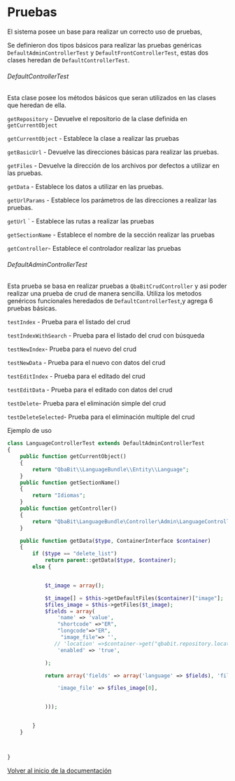 Pruebas  
===============================

El sistema posee un base para realizar un correcto uso de pruebas, 

Se definieron dos tipos básicos para realizar las pruebas genéricas `DefaultAdminControllerTest` y `DefaultFrontControllerTest`, estas dos clases heredan de `DefaultControllerTest`.

###### DefaultControllerTest

Esta clase posee los métodos básicos que seran utilizados en las clases que heredan de ella.

`getRepository` - Devuelve el repositorio de la clase definida en `getCurrentObject`

`getCurrentObject` - Establece la clase a realizar las pruebas

`getBasicUrl` - Devuelve las direcciones básicas para realizar las pruebas.

`getFiles` - Devuelve la dirección de los archivos por defectos a utilizar en las pruebas.

`getData` - Establece los datos a utilizar en las pruebas.

`getUrlParams` - Establece los parámetros de las direcciones a realizar las pruebas.

`getUrl` ` - Establece las rutas a realizar las pruebas

`getSectionName`  - Establece el nombre de la sección realizar las pruebas

`getController`- Establece el controlador realizar las pruebas

###### DefaultAdminControllerTest

Esta prueba se basa en realizar pruebas a `QbaBitCrudController` y asi poder realizar una prueba de crud de manera sencilla. Utiliza los metodos genéricos funcionales heredados de `DefaultControllerTest`,y agrega 6 pruebas básicas. 

`testIndex` - Prueba para el listado del crud

`testIndexWithSearch` - Prueba para el listado del crud con búsqueda 

`testNewIndex`- Prueba para el nuevo del crud

`testNewData` - Prueba para el nuevo con datos del crud

`testEditIndex` - Prueba para el editado del crud

`testEditData` - Prueba para el editado con datos del crud

`testDelete`- Prueba para el eliminación simple del crud

`testDeleteSelected`- Prueba para el eliminación multiple del crud

Ejemplo de uso

```php
class LanguageControllerTest extends DefaultAdminControllerTest
{
    public function getCurrentObject()
    {
        return "QbaBit\\LanguageBundle\\Entity\\Language";
    }
    public function getSectionName()
    {
        return "Idiomas";
    }
    public function getController()
    {
        return "QbaBit\LanguageBundle\Controller\Admin\LanguageController";
    }

    public function getData($type, ContainerInterface $container)
    {
        if ($type == "delete_list")
            return parent::getData($type, $container);
        else {


            $t_image = array();

            $t_image[] = $this->getDefaultFiles($container)["image"];
            $files_image = $this->getFiles($t_image);
            $fields = array(
                'name' => 'value',
                "shortcode" =>"ER",
                "longcode"=>"ER",
                 "image_file"=> '',
               // 'location' =>$container->get("qbabit.repository.locations")->findAll()[0]->getId(),
                'enabled' => 'true',

            );

            return array('fields' => array('language' => $fields), 'files' => array('language' => array(

                'image_file' => $files_image[0],


            )));


        }
    }



}
```

[Volver al inicio de la documentación](00-index.md)
